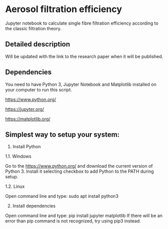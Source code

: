 # Aerosol filtration efficiency
Jupyter notebook to calculate single fibre filtration efficiency according to the classic filtration theory.

## Detailed description
Will be updated with the link to the research paper when it will be published.

## Dependencies
You need to have Python 3, Jupyter Notebook and Matplotlib installed on your computer to run this script.

https://www.python.org/

https://jupyter.org/

https://matplotlib.org/

## Simplest way to setup your system:

1. Install Python

  1.1. Windows
  
Go to the https://www.python.org/ and download the current version of Python 3. Install it selecting checkbox to add Python to the PATH during setup.

  1.2. Linux

Open command line and type:
    sudo apt install python3

2. Install dependencies

Open command line and type:
    pip install jupyter matplotlib
If there will be an error than pip command is not recognized, try using pip3 instead.

